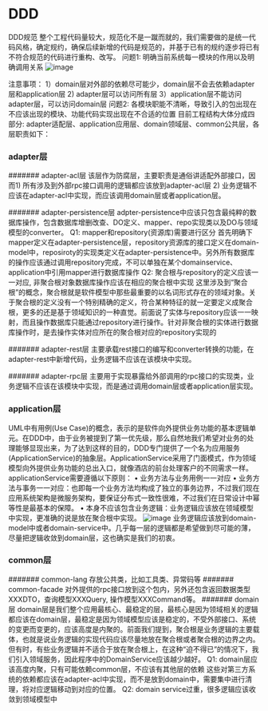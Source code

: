 # DDD
DDD规范
整个工程代码量较大，规范化不是一蹴而就的，我们需要做的是统一代码风格，确定规约，确保后续新增的代码是规范的，并基于已有的规约逐步将已有不符合规范的代码进行重构、改写。
问题1: 明确当前系统每一模块的作用以及明确调用关系
![image](https://github.com/woshidaniu-com/DDD/assets/8299602/8e787b70-b98e-43e3-9727-abc3be0bfa9a)

注意事项：
1）domain层对外部的依赖尽可能少，domain层不会去依赖adapter层和application层
2) adapter层可以访问所有层
3）application层不能访问adapter层，可以访问domain层
问题2: 各模块职能不清晰，导致引入的包出现在不应该出现的模块、功能代码实现出现在不合适的位置
目前工程结构大体分成四部分: adapter适配层、application应用层、domain领域层、common公共层，各层职责如下：
### adapter层
####### adapter-acl层
 该层作为防腐层，主要职责是通俗讲适配外部接口，因而1) 所有涉及到外部rpc接口调用的逻辑都应该放到adapter-acl层 2) 业务逻辑不应该在adapter-acl中实现，而应该调用domain层或者application层。
 
####### adapter-persistence层
 adpter-persistence中应该只包含最纯粹的数据库操作，包含数据库增删改查、DO定义、mapper、repo实现类以及DO与领域模型的converter。
 Q1: mapper和repository(资源库)需要进行区分
 首先明确下mapper定义在adapter-persistence层，repository资源库的接口定义在domain-model中，reposiroty的实现类定义在adapter-persistence中。另外所有数据库的操作应该通过调用repository完成，不可以单独在某个domainservice、application中引用mapper进行数据库操作
Q2: 聚合根与repository的定义应该一一对应, 非聚合根对象数据库操作应该在相应的聚合根中实现
 这里涉及到“聚合根”的概念，聚合根就是软件模型中那些最重要的以名词形式存在的领域对象。关于聚合根的定义没有一个特别精确的定义，符合某种特征的就一定要定义成聚合根，更多的还是基于领域知识的一种直觉。前面说了实体与repository应该一一映射，而且操作数据库只能通过repository进行操作。针对非聚合根的实体进行数据库操作时，是去操作实体对应所在的聚合根对应的repository实现的
 
####### adapter-rest层
 主要承载rest接口的编写和converter转换的功能，在adapter-rest中新增代码，业务逻辑不应该在该模块中实现。
 
####### adapter-rpc层
 主要用于实现暴露给外部调用的rpc接口的实现类，业务逻辑不应该在该模块中实现，而是通过调用domain层或者application层实现。
 
### application层
UML中有用例(Use Case)的概念，表示的是软件向外提供业务功能的基本逻辑单元。在DDD中，由于业务被提到了第一优先级，那么自然地我们希望对业务的处理能够显现出来，为了达到这样的目的，DDD专门提供了一个名为应用服务(ApplicationService)的抽象层。ApplicationService采用了门面模式，作为领域模型向外提供业务功能的总出入口，就像酒店的前台处理客户的不同需求一样。
applicationService需要遵循以下原则：
•	业务方法与业务用例一一对应
•	业务方法与事务一一对应：也即每一个业务方法均构成了独立的事务边界，不过我们现在应用系统架构是微服务架构，要保证分布式一致性很难，不过我们在日常设计中幂等性是最基本的保障。
•	本身不应该包含业务逻辑：业务逻辑应该放在领域模型中实现，更准确的说是放在聚合根中实现。
 ![image](https://github.com/woshidaniu-com/DDD/assets/8299602/d31d501b-e60e-43e0-aa52-1be3fc1dab13)
业务逻辑应该放到domain-model中或者domain-service中。几乎每一层的逻辑都是希望做到尽可能的薄，尽量把逻辑收敛到domain层，这也确实是我们的初衷。

### common层
####### common-lang
 存放公共类，比如工具类、异常码等
####### common-facade
  对外提供的rpc接口放到这个包内，另外还包含返回数据类型XXXDTO，查询模型XXXQuery, 操作模型XXXCommand等。
####### domain层
 domain层是我们整个应用最核心、最稳定的层，最核心是因为领域相关的逻辑都应该在domain层，最稳定是因为领域模型应该是稳定的，不受外部接口、系统的变更而变更的，应该高度是内聚的。前面我们提到，聚合根是业务逻辑的主要载体，也就是说业务逻辑的实现代码应该尽量地放在聚合根或者聚合根的边界之内。但有时，有些业务逻辑并不适合于放在聚合根上，在这种“迫不得已”的情况下，我们引入领域服务，因此程序中的DomainService应该越少越好。
Q1: domain层应该高度内聚，只有可能依赖common层，不应该有其他层的依赖
这些对第三方系统的依赖都应该在adapter-acl中实现，而不是放到domain中，需要集中进行清理，将对应逻辑移动到对应的位置。
Q2: domain service过重，很多逻辑应该收敛到领域模型中
